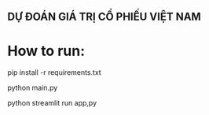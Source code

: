 ## DỰ ĐOÁN GIÁ TRỊ CỔ PHIẾU VIỆT NAM

# How to run:

pip install -r requirements.txt

python main.py

python streamlit run app,py

